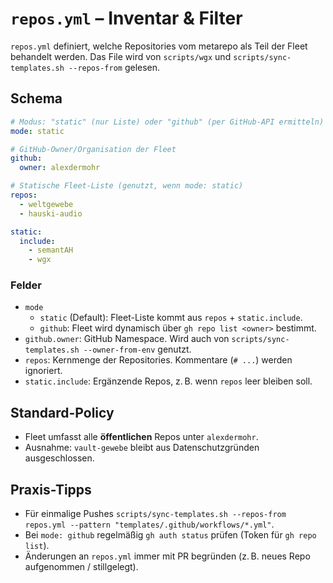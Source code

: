 # `repos.yml` – Inventar & Filter

`repos.yml` definiert, welche Repositories vom metarepo als Teil der Fleet behandelt werden.
Das File wird von `scripts/wgx` und `scripts/sync-templates.sh --repos-from` gelesen.

## Schema
```yaml
# Modus: "static" (nur Liste) oder "github" (per GitHub-API ermitteln)
mode: static

# GitHub-Owner/Organisation der Fleet
github:
  owner: alexdermohr

# Statische Fleet-Liste (genutzt, wenn mode: static)
repos:
  - weltgewebe
  - hauski-audio

static:
  include:
    - semantAH
    - wgx
```

### Felder
- `mode`
  - `static` (Default): Fleet-Liste kommt aus `repos` + `static.include`.
  - `github`: Fleet wird dynamisch über `gh repo list <owner>` bestimmt.
- `github.owner`: GitHub Namespace. Wird auch von `scripts/sync-templates.sh --owner-from-env` genutzt.
- `repos`: Kernmenge der Repositories. Kommentare (`# ...`) werden ignoriert.
- `static.include`: Ergänzende Repos, z. B. wenn `repos` leer bleiben soll.

## Standard-Policy
- Fleet umfasst alle **öffentlichen** Repos unter `alexdermohr`.
- Ausnahme: `vault-gewebe` bleibt aus Datenschutzgründen ausgeschlossen.

## Praxis-Tipps
- Für einmalige Pushes `scripts/sync-templates.sh --repos-from repos.yml --pattern "templates/.github/workflows/*.yml"`.
- Bei `mode: github` regelmäßig `gh auth status` prüfen (Token für `gh repo list`).
- Änderungen an `repos.yml` immer mit PR begründen (z. B. neues Repo aufgenommen / stillgelegt).
